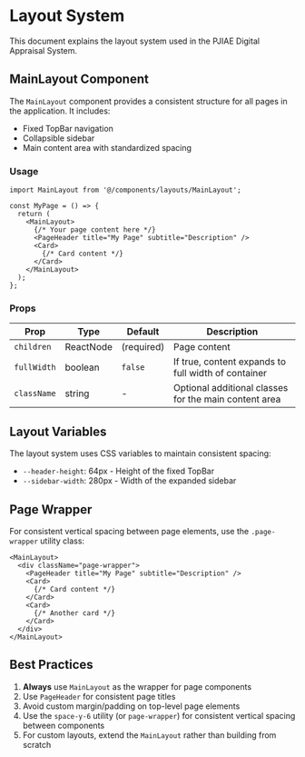 
# Layout System

This document explains the layout system used in the PJIAE Digital Appraisal System.

## MainLayout Component

The `MainLayout` component provides a consistent structure for all pages in the application. It includes:

- Fixed TopBar navigation
- Collapsible sidebar
- Main content area with standardized spacing

### Usage

```tsx
import MainLayout from '@/components/layouts/MainLayout';

const MyPage = () => {
  return (
    <MainLayout>
      {/* Your page content here */}
      <PageHeader title="My Page" subtitle="Description" />
      <Card>
        {/* Card content */}
      </Card>
    </MainLayout>
  );
};
```

### Props

| Prop | Type | Default | Description |
|------|------|---------|-------------|
| `children` | ReactNode | (required) | Page content |
| `fullWidth` | boolean | `false` | If true, content expands to full width of container |
| `className` | string | - | Optional additional classes for the main content area |

## Layout Variables

The layout system uses CSS variables to maintain consistent spacing:

- `--header-height`: 64px - Height of the fixed TopBar
- `--sidebar-width`: 280px - Width of the expanded sidebar

## Page Wrapper

For consistent vertical spacing between page elements, use the `.page-wrapper` utility class:

```tsx
<MainLayout>
  <div className="page-wrapper">
    <PageHeader title="My Page" subtitle="Description" />
    <Card>
      {/* Card content */}
    </Card>
    <Card>
      {/* Another card */}
    </Card>
  </div>
</MainLayout>
```

## Best Practices

1. **Always** use `MainLayout` as the wrapper for page components
2. Use `PageHeader` for consistent page titles
3. Avoid custom margin/padding on top-level page elements
4. Use the `space-y-6` utility (or `page-wrapper`) for consistent vertical spacing between components
5. For custom layouts, extend the `MainLayout` rather than building from scratch
